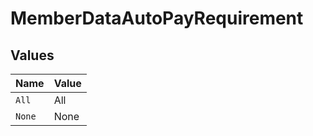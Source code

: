 # MemberDataAutoPayRequirement


## Values

| Name   | Value  |
| ------ | ------ |
| `All`  | All    |
| `None` | None   |